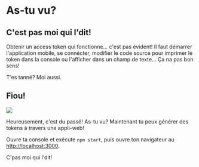 # As-tu vu?
## C'est pas moi qui l'dit!
Obtenir un access token qui fonctionne... c'est pas évident! Il faut démarrer l'application mobile, se connécter, modifier le code source pour imprimer le token dans la console ou l'afficher dans un champ de texte... Ça na pas bon sens!

T'es tanné? Moi aussi.

## Fiou!
![](https://i.ytimg.com/vi/V2kp9OsyifA/maxresdefault.jpg)

Heureusement, c'est du passé! As-tu vu? Maintenant tu peux générer des tokens à travers une appli-web!

Ouvre ta console et exécute `npm start`, puis ouvre ton navigateur au [http://localhost:3000](http://localhost:3000).

C'pas moi qui l'dit!